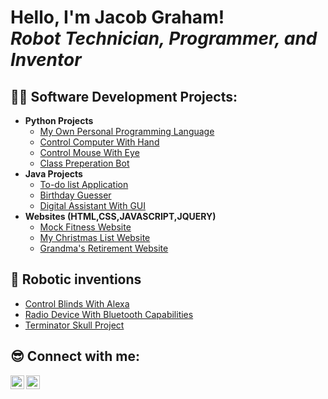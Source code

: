 <h1>Hello, I'm Jacob Graham! <br/><i>Robot Technician, Programmer, and Inventor</i></h1>

<h2>👨‍💻 Software Development Projects:</h2>

- <b>Python Projects</b>
  - [My Own Personal Programming Language](https://github.com/JacobTheCoder19/Personal-Programming-Language)
  - [Control Computer With Hand](https://github.com/JacobTheCoder19/Control-Computer-With-Hand)
  - [Control Mouse With Eye](https://github.com/JacobTheCoder19/Control-Mouse-With-Eye/tree/main)
  - [Class Preperation Bot](https://github.com/JacobTheCoder19/Class-Bot)
- <b>Java Projects</b>
  - [To-do list Application](https://github.com/JacobTheCoder19/ToDoListInJava/tree/main)
  - [Birthday Guesser](https://github.com/JacobTheCoder19/Birthday_Guesser)
  - [Digital Assistant With GUI](https://github.com/JacobTheCoder19/Digital-assistant-written-in-Java)
- <b>Websites (HTML,CSS,JAVASCRIPT,JQUERY)</b>
  - [Mock Fitness Website](https://github.com/JacobTheCoder19/Fitness-Website/tree/main)
  - [My Christmas List Website](https://github.com/JacobTheCoder19/JacobsChristmasListWebsite24)
  - [Grandma's Retirement Website](https://github.com/JacobTheCoder19/GrandmasRetirementWebsite/tree/main?tab=readme-ov-file)


<h2>🤖 Robotic inventions</h2>

- [Control Blinds With Alexa](https://github.com/JacobTheCoder19/ControlBlindsUsingAlexa)
- [Radio Device With Bluetooth Capabilities](https://github.com/JacobTheCoder19/Portable-Bluetooth-Radio/tree/main)
- [Terminator Skull Project](https://github.com/JacobTheCoder19/Terminator-Project/tree/main)

<h2> 😎 Connect with me:</h2>

<!--[<img align="left" alt="Jacob Graham | YouTube" width="22px" src="https://cdn.jsdelivr.net/npm/simple-icons@v3/icons/youtube.svg" />][youtube]
[<img align="left" alt="Jacob Graham | Twitter" width="22px" src="https://cdn.jsdelivr.net/npm/simple-icons@v3/icons/twitter.svg" />][twitter] -->
[<img align="left" alt="Jacob Graham | LinkedIn" width="22px" src="https://cdn.jsdelivr.net/npm/simple-icons@v3/icons/linkedin.svg" />][linkedin]
[<img align="left" alt="Jacob Graham | Instagram" width="22px" src="https://cdn.jsdelivr.net/npm/simple-icons@v3/icons/instagram.svg" />][instagram]

<!--[twitter]: https://twitter.com/joshmadakor 
[youtube]: https://www.youtube.com/c/joshmadakor -->
[instagram]: https://www.instagram.com/lifeasagraham/
[linkedin]:  https://www.linkedin.com/in/jacob-graham-6693b82a2/
